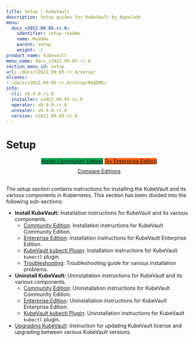 ```yaml
---
title: Setup | KubeVault
description: Setup guides for KubeVault by AppsCode
menu:
  docs_v2022.09.05-rc.0:
    identifier: setup-readme
    name: Readme
    parent: setup
    weight: -1
product_name: kubevault
menu_name: docs_v2022.09.05-rc.0
section_menu_id: setup
url: /docs/v2022.09.05-rc.0/setup/
aliases:
- /docs/v2022.09.05-rc.0/setup/README/
info:
  cli: v0.9.0-rc.0
  installer: v2022.09.05-rc.0
  operator: v0.9.0-rc.0
  unsealer: v0.9.0-rc.0
  version: v2022.09.05-rc.0
---
```


# Setup

<div style="text-align: center;">
  <a class="button is-link is-medium is-active has-text-weight-normal" href="/docs/v2022.09.05-rc.0/setup/install/community" style="background:#00A651; width: 18rem;">Install Community Edition</a>
  <a class="button is-info is-medium is-active has-text-weight-normal" href="/docs/v2022.09.05-rc.0/setup/install/enterprise"  style="background:#FC6011; width: 18rem;">Try Enterprise Edition</a>
  <a style="margin-top: 10px; display: block;" href="https://kubevault.com/pricing/">Compare Editions</a>
</div>
<br>

The setup section contains instructions for installing the KubeVault and its various components in Kubernetes. This section has been divided into the following sub-sections:

- **Install KubeVault:** Installation instructions for KubeVault and its various components.
  - [Community Edition](/docs/v2022.09.05-rc.0/setup/install/community): Installation instructions for KubeVault Community Edition.
  - [Enterprise Edition](/docs/v2022.09.05-rc.0/setup/install/enterprise): Installation instructions for KubeVault Enterprise Edition.
  - [KubeVault kubectl Plugin](/docs/v2022.09.05-rc.0/setup/install/kubectl_plugin): Installation instructions for KubeVault `kubectl` plugin.
  - [Troubleshooting](/docs/v2022.09.05-rc.0/setup/install/troubleshoting): Troubleshooting guide for various installation problems.
- **Uninstall KubeVault:** Uninstallation instructions for KubeVault and its various components.
  - [Community Edition](/docs/v2022.09.05-rc.0/setup/uninstall/community): Uninstallation instructions for KubeVault Community Edition.
  - [Enterprise Edition](/docs/v2022.09.05-rc.0/setup/uninstall/enterprise): Uninstallation instructions for KubeVault Enterprise Edition.
  - [KubeVault kubectl Plugin](/docs/v2022.09.05-rc.0/setup/uninstall/kubectl_plugin): Uninstallation instructions for KubeVault `kubectl` plugin.
- [Upgrading KubeVault](/docs/v2022.09.05-rc.0/setup/upgrade/): Instruction for updating KubeVault license and upgrading between various KubeVault versions.
